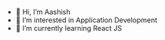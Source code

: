 - 👋 Hi, I’m Aashish 
- 👀 I’m interested in Application Development
- 🌱 I’m currently learning React JS

